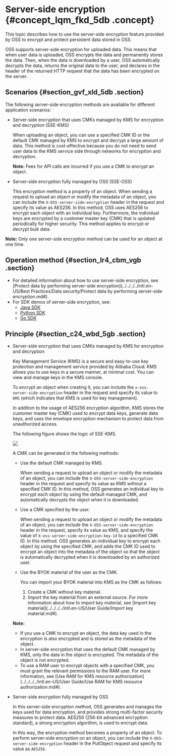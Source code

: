 # Server-side encryption {#concept_lqm_fkd_5db .concept}

This topic describes how to use the server-side encryption feature provided by OSS to encrypt and protect persistent data stored in OSS.

OSS supports server-side encryption for uploaded data. This means that when user data is uploaded, OSS encrypts the data and permanently stores the data. Then, when the data is downloaded by a user, OSS automatically decrypts the data, returns the original data to the user, and declares in the header of the returned HTTP request that the data has been encrypted on the server.

## Scenarios {#section_gvf_xld_5db .section}

The following server-side encryption methods are available for different application scenarios:

-   Server-side encryption that uses CMKs managed by KMS for encryption and decryption \(SSE-KMS\)

    When uploading an object, you can use a specified CMK ID or the default CMK managed by KMS to encrypt and decrypt a large amount of data. This method is cost-effective because you do not need to send user data to the KMS service side through networks for encryption and decryption.

    **Note:** Fees for API calls are incurred if you use a CMK to encrypt an object.

-   Server-side encryption fully managed by OSS \(SSE-OSS\)

    This encryption method is a property of an object. When sending a request to upload an object or modify the metadata of an object, you can include the `X-OSS-server-side-encryption` header in the request and specify its value as AES256. In this method, OSS uses AES256 to encrypt each object with an individual key. Furthermore, the individual keys are encrypted by a customer master key \(CMK\) that is updated periodically for higher security. This method applies to encrypt or decrypt bulk data.


**Note:** Only one server-side encryption method can be used for an object at one time.

## Operation method {#section_lr4_cbm_vgb .section}

-   For detailed information about how to use server-side encryption, see [Protect data by performing server-side encryption](../../../../intl.en-US/Best Practices/Data security/Protect data by performing server-side encryption.md#).
-   For SDK demos of server-side encryption, see:
    -   [Java SDK](https://www.alibabacloud.com/help/doc-detail/119227.html)
    -   [Python SDK](https://www.alibabacloud.com/help/doc-detail/119225.html)
    -   [Go SDK](https://www.alibabacloud.com/help/doc-detail/119226.html)

## Principle {#section_c24_wbd_5gb .section}

-   Server-side encryption that uses CMKs managed by KMS for encryption and decryption

    Key Management Service \(KMS\) is a secure and easy-to-use key protection and management service provided by Alibaba Cloud. KMS allows you to use keys in a secure manner, at minimal cost. You can view and manage keys in the KMS console.

    To encrypt an object when creating it, you can include the `x-oss-server-side-encryption` header in the request and specify its value to `KMS` \(which indicates that KMS is used for key management\).

    In addition to the usage of AES256 encryption algorithm, KMS stores the customer master key \(CMK\) used to encrypt data keys, generate data keys, and uses the envelope encryption mechanism to protect data from unauthorized access.

    The following figure shows the logic of SSE-KMS.

    ![](http://static-aliyun-doc.oss-cn-hangzhou.aliyuncs.com/assets/img/4384/155852605238833_en-US.png)

    A CMK can be generated in the following methods:

    -   Use the default CMK managed by KMS.

        When sending a request to upload an object or modify the metadata of an object, you can include the `X-OSS-server-side-encryption` header in the request and specify its value as KMS without a specified CMK ID. In this method, OSS generates an individual key to encrypt each object by using the default managed CMK, and automatically decrypts the object when it is downloaded.

    -   Use a CMK specified by the user.

        When sending a request to upload an object or modify the metadata of an object, you can include the `X-OSS-server-side-encryption` header in the request, specify its value as KMS, and specify the value of `X-oss-server-side-encryption-key-id` to a specified CMK ID. In this method. OSS generates an individual key to encrypt each object by using the specified CMK, and adds the CMK ID used to encrypt an object into the metadata of the object so that the object is automatically decrypted when it is downloaded by an authorized user.

    -   Use the BYOK material of the user as the CMK.

        You can import your BYOK material into KMS as the CMK as follows:

        1.  Create a CMK without key material.
        2.  Import the key material from an external source.
        For more information about how to import key material, see [Import key material](../../../../intl.en-US/User Guide/Import key material.md#).

    **Note:** 

    -   If you use a CMK to encrypt an object, the data key used in the encryption is also encrypted and is stored as the metadata of the object.
    -   In server-side encryption that uses the default CMK managed by KMS, only the data in the object is encrypted. The metadata of the object is not encrypted.
    -   To use a RAM user to encrypt objects with a specified CMK, you must grant the relevant permissions to the RAM user. For more information, see [Use RAM for KMS resource authorization](../../../../intl.en-US/User Guide/Use RAM for KMS resource authorization.md#).
-   Server-side encryption fully managed by OSS

    In this server-side encryption method, OSS generates and manages the keys used for data encryption, and provides strong multi-factor security measures to protect data. AES256 \(256-bit advanced encryption standard\), a strong encryption algorithm, is used to encrypt data.

    In this way, the encryption method becomes a property of an object. To perform server-side encryption on an object, you can include the `X-OSS-server-side-encryption` header in the PutObject request and specify its value as `AES256`.


